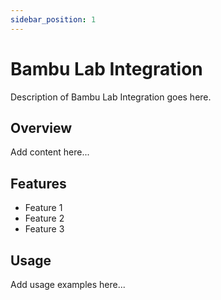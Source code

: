 ```yaml
---
sidebar_position: 1
---
```


# Bambu Lab Integration

Description of Bambu Lab Integration goes here.

## Overview

Add content here...

## Features

- Feature 1
- Feature 2
- Feature 3

## Usage

Add usage examples here...
